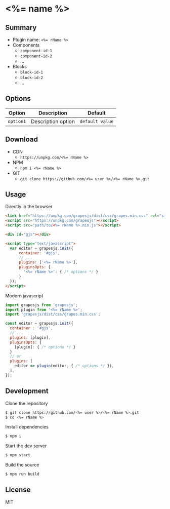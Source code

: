 # <%= name %>




## Summary

* Plugin name: `<%= rName %>`
* Components
    * `component-id-1`
    * `component-id-2`
    * ...
* Blocks
    * `block-id-1`
    * `block-id-2`
    * ...



## Options

| Option | Description | Default |
|-|-|-
| `option1` | Description option | `default value` |



## Download

* CDN
  * `https://unpkg.com/<%= rName %>`
* NPM
  * `npm i <%= rName %>`
* GIT
  * `git clone https://github.com/<%= user %>/<%= rName %>.git`



## Usage

Directly in the browser
```html
<link href="https://unpkg.com/grapesjs/dist/css/grapes.min.css" rel="stylesheet"/>
<script src="https://unpkg.com/grapesjs"></script>
<script src="path/to/<%= rName %>.min.js"></script>

<div id="gjs"></div>

<script type="text/javascript">
  var editor = grapesjs.init({
      container: '#gjs',
      // ...
      plugins: ['<%= rName %>'],
      pluginsOpts: {
        '<%= rName %>': { /* options */ }
      }
  });
</script>
```

Modern javascript
```js
import grapesjs from 'grapesjs';
import plugin from '<%= rName %>';
import 'grapesjs/dist/css/grapes.min.css';

const editor = grapesjs.init({
  container : '#gjs',
  // ...
  plugins: [plugin],
  pluginsOpts: {
    [plugin]: { /* options */ }
  }
  // or
  plugins: [
    editor => plugin(editor, { /* options */ }),
  ],
});
```



## Development

Clone the repository

```sh
$ git clone https://github.com/<%= user %>/<%= rName %>.git
$ cd <%= rName %>
```

Install dependencies

```sh
$ npm i
```

Start the dev server

```sh
$ npm start
```

Build the source

```sh
$ npm run build
```



## License

MIT
